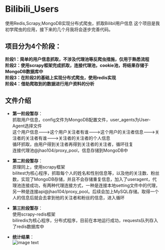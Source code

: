 # Bilibili_Users
使用Redis,Scrapy,MongoDB实现分布式爬虫，抓取Bilibil用户信息
这个项目是我初学爬虫的应用，接下来的几个月我将会逐步完善代码。
## 项目分为4个阶段：
**阶段1：简单的用户信息抓取，不涉及代理池等反爬虫措施，仅用于熟悉流程 \
阶段2：使用scrapy框架完成抓取，连接代理池，cookie池，将结果存储于MongoDB数据库中 \
阶段3：在阶段2的基础上实现分布式爬虫，使用redis实现 \
阶段4：借助爬取到的数据进行用户资料的分析** 
## 文件介绍
* **第一阶段暂存**： \
抓取用户信息，config文件为MongoDB配置文件，user_agents为User-Agent选择文件 \
这个用户信息———>这个用户关注者有谁———>这个用户的关注者信息———>关注者的关注者有谁———>关注者的关注者的个人信息 \
循环抓取，由用户得到关注者再得到关注者的关注者，循环往复 \
连接代理池@jhao104/proxy_pool，信息存储到MongoDB中 
* **第二阶段暂存**： \
原理同上，使用scrapy框架 \
bilitest为核心程序，抓取每个人的姓名和性别信息等，以及他的关注数、粉丝数，实现了MongoDB存储，并且不会存储重复信息，加入了useragent，代理池连接成功，有两种代理连接方式，一种是连接本地setting文件中的代理，另一种是连接api@jhao104/proxy_pool。后续会加上MySQL存储。取得一个人的信息后就会去拿到他的关注者和粉丝的信息，进入循环
* **第三阶段暂存**： \
使用scrapy-redis框架 \
biliredis为核心程序，分布式程序，目前在本地运行成功，requests队列存入了redis数据库中

* **统计结果**： \
![image text](http://github.com/kisshot/Bilibili_Users/master/images/level.png)

